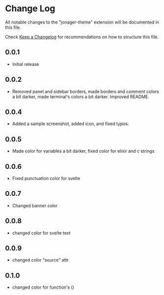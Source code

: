 # Change Log

All notable changes to the "jonager-theme" extension will be documented in this file.

Check [Keep a Changelog](http://keepachangelog.com/) for recommendations on how to structure this file.

## 0.0.1

- Initial release

## 0.0.2

- Removed panel and sidebar borders, made borders and comment colors a bit darker, made terminal's colors a bit darker. Improved README.

## 0.0.4

- Added a sample screenshot, added icon, and fixed typos.

## 0.0.5

- Made color for variables a bit darker, fixed color for elixir and c strings

## 0.0.6

- Fixed punctuation color for svelte

## 0.0.7

- Changed banner color

## 0.0.8

- changed color for svelte text

## 0.0.9

- changed color "source" attr

## 0.1.0

- changed color for function's ()
